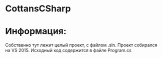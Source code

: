 # CottansCSharp

# Информация:
Собственно тут лежит целый проект, с файлом .sln. Проект собирался на VS 2015. Исходный код содержится в файле Program.cs
